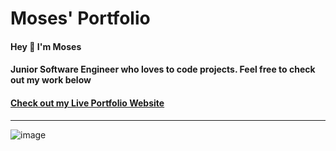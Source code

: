 # Moses' Portfolio 

#### Hey :wave: I'm Moses
#### Junior Software Engineer who loves to code projects. Feel free to check out my work below 

#### [Check out my Live Portfolio Website](http://mosesvk.com/)
---

![image](https://user-images.githubusercontent.com/72669250/115970625-d4943d80-a500-11eb-9230-79c8bca54754.png)
